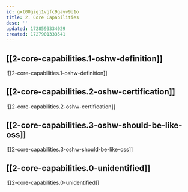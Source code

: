 ```yaml
---
id: gxt00gigj1vgfc9gayv9q1o
title: 2. Core Capabilities
desc: ''
updated: 1728593334029
created: 1727901333541
---
```


## [[2-core-capabilities.1-oshw-definition]]

![[2-core-capabilities.1-oshw-definition]]

## [[2-core-capabilities.2-oshw-certification]]

![[2-core-capabilities.2-oshw-certification]]

## [[2-core-capabilities.3-oshw-should-be-like-oss]]

![[2-core-capabilities.3-oshw-should-be-like-oss]]

## [[2-core-capabilities.0-unidentified]]

![[2-core-capabilities.0-unidentified]]
